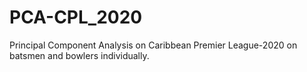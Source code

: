 # PCA-CPL_2020
Principal Component Analysis on Caribbean Premier League-2020 on batsmen and bowlers individually.
